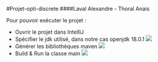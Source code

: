 #Projet-opti-discrete
####Laval Alexandre - Thoral Anais

Pour pouvoir exécuter le projet :
- Ouvrir le projet dans IntellIJ
- Spécifier le jdk utilisé, dans notre cas openjdk 18.0.1
![](img/tuto2.jpg)
- Générer les bibliothèques maven
![](img/tuto1.jpg)
- Build & Run la classe main
![](img/tuto3.jpg)